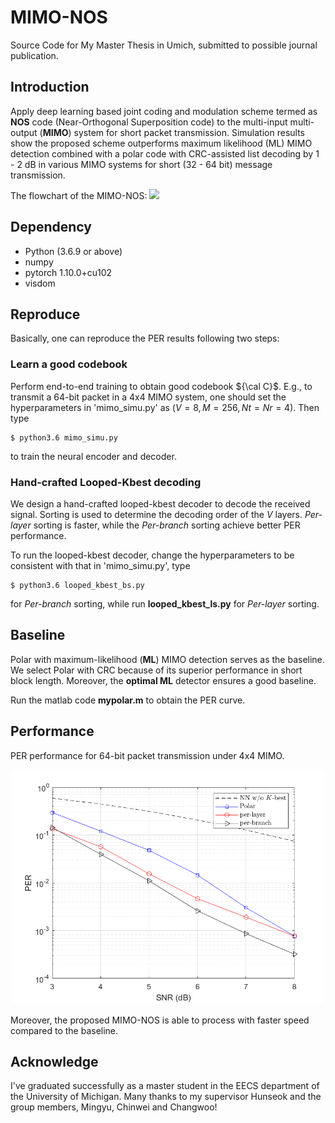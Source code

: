# MIMO-NOS
Source Code for My Master Thesis in Umich, submitted to possible journal publication.

## Introduction
Apply deep learning based joint coding and modulation scheme termed as **NOS** code (Near-Orthogonal Superposition code) to the multi-input multi-output (**MIMO**) system for short packet transmission. Simulation results show the proposed scheme outperforms maximum likelihood (ML) MIMO detection combined with a polar code with CRC-assisted list decoding by 1 - 2 dB in various MIMO systems for short (32 - 64 bit) message transmission. 

The flowchart of the MIMO-NOS:
<img src="flowchart.pdf" width="600px">


## Dependency
- Python (3.6.9 or above)
- numpy
- pytorch 1.10.0+cu102
- visdom

## Reproduce
Basically, one can reproduce the PER results following two steps:

### Learn a good codebook

Perform end-to-end training to obtain good codebook ${\cal C}$. E.g., to transmit a 64-bit packet in a 4x4 MIMO system, 
one should set the hyperparameters in 'mimo_simu.py' as $(V=8, M=256, Nt=Nr=4)$. Then type 

    $ python3.6 mimo_simu.py

to train the neural encoder and decoder.

### Hand-crafted Looped-Kbest decoding

We design a hand-crafted looped-kbest decoder to decode the received signal. Sorting is used to determine the decoding order of the $V$ layers.
*Per-layer* sorting is faster, while the *Per-branch* sorting achieve better PER performance.

To run the looped-kbest decoder, change the hyperparameters to be consistent with that in 'mimo_simu.py', type 

    $ python3.6 looped_kbest_bs.py

for *Per-branch* sorting, while run **looped_kbest_ls.py** for *Per-layer* sorting.

## Baseline

Polar with maximum-likelihood (**ML**) MIMO detection serves as the baseline. We select Polar with CRC because of its superior performance 
in short block length. Moreover, the **optimal ML** detector ensures a good baseline.

Run the matlab code **mypolar.m** to obtain the PER curve.


## Performance
PER performance for 64-bit packet transmission under 4x4 MIMO.
<div align=center><img src="V8.png" width="500px" alt="V=8,M=256,Nt=Nr=4" ></div>

Moreover, the proposed MIMO-NOS is able to process with faster speed compared to the baseline.

## Acknowledge
I've graduated successfully as a master student in the EECS department of the University of Michigan. Many thanks to my supervisor Hunseok and the group members, Mingyu, Chinwei and Changwoo!
